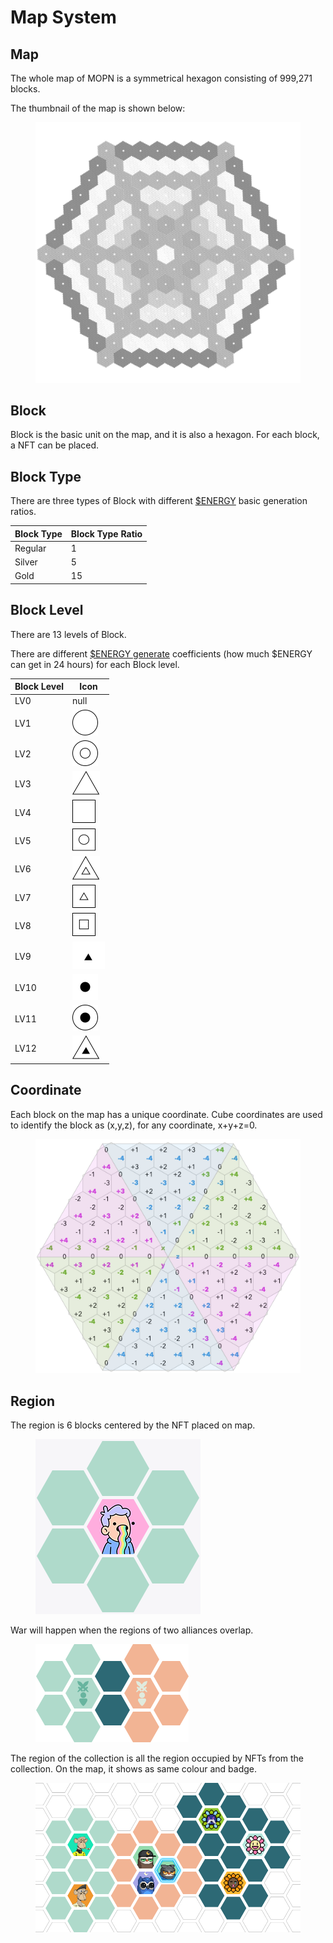 # Map System

## Map

The whole map of MOPN is a symmetrical hexagon consisting of 999,271 blocks.

The thumbnail of the map is shown below:

<figure><img src="../.gitbook/assets/map.png" alt=""><figcaption></figcaption></figure>

## Block

Block is the basic unit on the map, and it is also a hexagon. For each block, a NFT can be placed.

## Block Type

There are three types of Block with different [$ENERGY](../economic-system/usdenergy/) basic generation ratios.

| **Block Type** | **Block Type Ratio** |
| -------------- | -------------------- |
| Regular        | 1                    |
| Silver         | 5                    |
| Gold           | 15                   |

## Block Level

There are 13 levels of Block.

There are different [$ENERGY generate](../economic-system/usdenergy/block-type.md) coefficients (how much $ENERGY can get in 24 hours) for each Block level.

| **Block Level** | **Icon**                                                          |
| --------------- | ----------------------------------------------------------------- |
| LV0             | null                                                              |
| LV1             | <img src="../.gitbook/assets/icon1.svg" alt="" data-size="line">  |
| LV2             | <img src="../.gitbook/assets/icon2.svg" alt="" data-size="line">  |
| LV3             | <img src="../.gitbook/assets/icon3.svg" alt="" data-size="line">  |
| LV4             | <img src="../.gitbook/assets/icon4.svg" alt="" data-size="line">  |
| LV5             | <img src="../.gitbook/assets/icon5.svg" alt="" data-size="line">  |
| LV6             | <img src="../.gitbook/assets/icon6.svg" alt="" data-size="line">  |
| LV7             | <img src="../.gitbook/assets/icon7.svg" alt="" data-size="line">  |
| LV8             | <img src="../.gitbook/assets/icon8.svg" alt="" data-size="line">  |
| LV9             | <img src="../.gitbook/assets/icon9.svg" alt="" data-size="line">  |
| LV10            | <img src="../.gitbook/assets/icon10.svg" alt="" data-size="line"> |
| LV11            | <img src="../.gitbook/assets/icon11.svg" alt="" data-size="line"> |
| LV12            | <img src="../.gitbook/assets/icon12.svg" alt="" data-size="line"> |

## Coordinate

Each block on the map has a unique coordinate. Cube coordinates are used to identify the block as (x,y,z), for any coordinate, x+y+z=0.

<figure><img src="../.gitbook/assets/Coordinate.png" alt=""><figcaption></figcaption></figure>

## Region

The region is 6 blocks centered by the NFT placed on map.

<figure><img src="../.gitbook/assets/Region.png" alt=""><figcaption></figcaption></figure>

War will happen when the regions of two alliances overlap.

<figure><img src="../.gitbook/assets/two alliances overlap.png" alt=""><figcaption></figcaption></figure>

The region of the collection is all the region occupied by NFTs from the collection. On the map, it shows as same colour and badge.

<figure><img src="../.gitbook/assets/The region of the collection.png" alt=""><figcaption></figcaption></figure>
